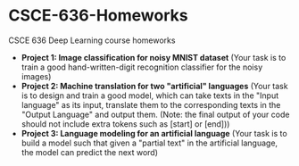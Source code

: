 # CSCE-636-Homeworks
CSCE 636 Deep Learning course homeworks
- **Project 1: Image classification for noisy MNIST dataset** (Your task is to train a good hand-written-digit recognition classifier for the noisy images)
- **Project 2: Machine translation for two "artificial" languages** (Your task is to design and train a good model, which can take texts in the "Input language" as its input, translate them to the corresponding texts in the "Output Language" and output them. (Note: the final output of your code should not include extra tokens such as [start] or [end]))
- **Project 3: Language modeling for an artificial language** (Your task is to build a model such that given a "partial text" in the artificial language, the model can predict the next word)
